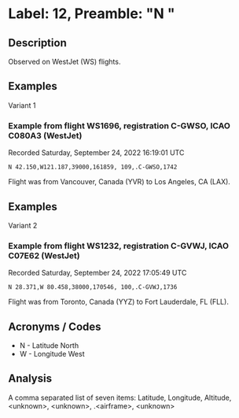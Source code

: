 # Label: 12, Preamble: "N "

## Description

Observed on WestJet (WS) flights.

## Examples

Variant 1

### Example from flight WS1696, registration C-GWSO, ICAO C080A3 (WestJet)
Recorded Saturday, September 24, 2022 16:19:01 UTC

```
N 42.150,W121.187,39000,161859, 109,.C-GWSO,1742
```

Flight was from Vancouver, Canada (YVR) to Los Angeles, CA (LAX).

## Examples

Variant 2

### Example from flight WS1232, registration C-GVWJ, ICAO C07E62 (WestJet)
Recorded Saturday, September 24, 2022 17:05:49 UTC

```
N 28.371,W 80.458,38000,170546, 100,.C-GVWJ,1736
```

Flight was from Toronto, Canada (YYZ) to Fort Lauderdale, FL (FLL).

## Acronyms / Codes

- N - Latitude North
- W - Longitude West

## Analysis

A comma separated list of seven items:
Latitude, Longitude, Altitude, \<unknown\>, \<unknown\>, .\<airframe\>, \<unknown\>

